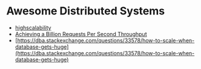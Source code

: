 # Awesome Distributed Systems

* [highscalability](http://highscalability.com/blog/2015/5/18/how-mysql-is-able-to-scale-to-200-million-qps-mysql-cluster.html)
* [Achieving a Billion Requests Per Second Throughput](https://www.pdl.cmu.edu/PDL-FTP/Storage/Li-IEEEMicro.pdf)
* [https://dba.stackexchange.com/questions/33578/how-to-scale-when-database-gets-huge](https://dba.stackexchange.com/questions/33578/how-to-scale-when-database-gets-huge)